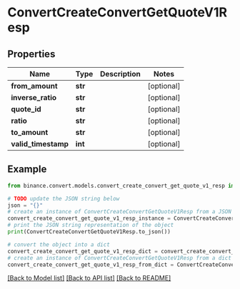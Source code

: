 # ConvertCreateConvertGetQuoteV1Resp


## Properties

Name | Type | Description | Notes
------------ | ------------- | ------------- | -------------
**from_amount** | **str** |  | [optional] 
**inverse_ratio** | **str** |  | [optional] 
**quote_id** | **str** |  | [optional] 
**ratio** | **str** |  | [optional] 
**to_amount** | **str** |  | [optional] 
**valid_timestamp** | **int** |  | [optional] 

## Example

```python
from binance.convert.models.convert_create_convert_get_quote_v1_resp import ConvertCreateConvertGetQuoteV1Resp

# TODO update the JSON string below
json = "{}"
# create an instance of ConvertCreateConvertGetQuoteV1Resp from a JSON string
convert_create_convert_get_quote_v1_resp_instance = ConvertCreateConvertGetQuoteV1Resp.from_json(json)
# print the JSON string representation of the object
print(ConvertCreateConvertGetQuoteV1Resp.to_json())

# convert the object into a dict
convert_create_convert_get_quote_v1_resp_dict = convert_create_convert_get_quote_v1_resp_instance.to_dict()
# create an instance of ConvertCreateConvertGetQuoteV1Resp from a dict
convert_create_convert_get_quote_v1_resp_from_dict = ConvertCreateConvertGetQuoteV1Resp.from_dict(convert_create_convert_get_quote_v1_resp_dict)
```
[[Back to Model list]](../README.md#documentation-for-models) [[Back to API list]](../README.md#documentation-for-api-endpoints) [[Back to README]](../README.md)


